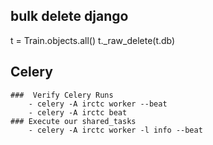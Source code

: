 ## bulk delete django
 t = Train.objects.all()
 t._raw_delete(t.db)

 ## Celery
    ###  Verify Celery Runs
        - celery -A irctc worker --beat
        - celery -A irctc beat
    ### Execute our shared_tasks
        - celery -A irctc worker -l info --beat
